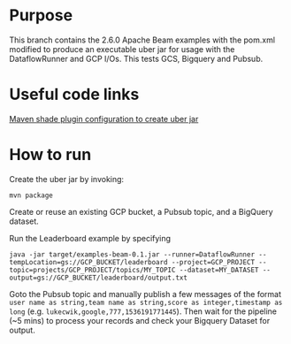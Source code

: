 # Purpose
This branch contains the 2.6.0 Apache Beam examples with the pom.xml modified to produce an executable uber jar for usage with the DataflowRunner and GCP I/Os. This tests GCS, Bigquery and Pubsub.

# Useful code links
[Maven shade plugin configuration to create uber jar](https://github.com/lukecwik/incubator-beam/blob/b31b8aa32e15f5e1f98d54561d1952884efe9d7f/pom.xml#L72)

# How to run
Create the uber jar by invoking: 
```
mvn package
```

Create or reuse an existing GCP bucket, a Pubsub topic, and a BigQuery dataset.

Run the Leaderboard example by specifying
```
java -jar target/examples-beam-0.1.jar --runner=DataflowRunner --tempLocation=gs://GCP_BUCKET/leaderboard --project=GCP_PROJECT --topic=projects/GCP_PROJECT/topics/MY_TOPIC --dataset=MY_DATASET --output=gs://GCP_BUCKET/leaderboard/output.txt
```

Goto the Pubsub topic and manually publish a few messages of the format `user name as string,team name as string,score as integer,timestamp as long` (e.g. `lukecwik,google,777,1536191771445`). Then wait for the pipeline (~5 mins) to process your records and check your Bigquery Dataset for output.
